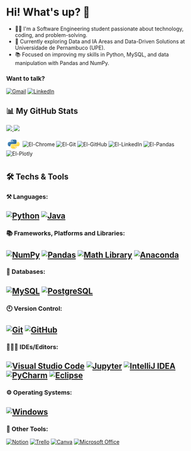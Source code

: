 # Hi! What's up? 👋 

- 👨‍💻 I'm a Software Engineering student passionate about technology, coding, and problem-solving.
- 🚀 Currently exploring Data and IA Areas and Data-Driven Solutions at Universidade de Pernambuco (UPE).
- 📚 Focused on improving my skills in Python, MySQL, and data manipulation with Pandas and NumPy.

### Want to talk?  
<a href="mailto:gabriel.lopes@example.com"><img src="https://img.shields.io/badge/-Gmail-D14836?style=for-the-badge&logo=gmail&logoColor=white" alt="Gmail"></a>
<a href="https://www.linkedin.com/in/gabriel-lopes-de-albuquerque-658a8317b/"><img src="https://img.shields.io/badge/-LinkedIn-0077B5?style=for-the-badge&logo=linkedin&logoColor=white" alt="LinkedIn"></a>

## 📊 My GitHub Stats

<div>
  <a href="https://github.com/gabriellopes-eng">
    <img height="180em" src="https://github-readme-stats.vercel.app/api?username=gabriellopes-eng&show_icons=true&theme=dracula&include_all_commits=true&count_private=true"/>
    <img height="180em" src="https://github-readme-stats.vercel.app/api/top-langs/?username=gabriellopes-eng&layout=compact&langs_count=16&theme=dracula"/>
  </a>
</div>

<div style="display: inline_block"><br>
  <img align="center" alt="El-Python" height="30" width="40" src="https://raw.githubusercontent.com/devicons/devicon/master/icons/python/python-original.svg">
  <img align="center" alt="El-Chrome" height="30" width="40" src="https://cdn.jsdelivr.net/gh/devicons/devicon@latest/icons/chrome/chrome-original.svg">
  <img align="center" alt="El-Git" height="30" width="40" src="https://cdn.jsdelivr.net/gh/devicons/devicon@latest/icons/git/git-original.svg">
  <img align="center" alt="El-GitHub" height="30" width="40" src="https://cdn.jsdelivr.net/gh/devicons/devicon@latest/icons/github/github-original.svg">
  <img align="center" alt="El-LinkedIn" height="30" width="40" src="https://cdn.jsdelivr.net/gh/devicons/devicon@latest/icons/linkedin/linkedin-original.svg">
  <img align="center" alt="El-Pandas" height="30" width="40" src="https://cdn.jsdelivr.net/gh/devicons/devicon@latest/icons/pandas/pandas-original-wordmark.svg">
  <img align="center" alt="El-Plotly" height="30" width="40" src="https://cdn.jsdelivr.net/gh/devicons/devicon@latest/icons/plotly/plotly-original.svg">
</div>

#

## 🛠️ Techs & Tools

### ⚒️ Languages:
<a href="#"><img src="https://img.shields.io/badge/-Python-3776AB?style=for-the-badge&logo=python&logoColor=white" alt="Python"></a>
<a href="#"><img src="https://img.shields.io/badge/-Java-F80000?style=for-the-badge&logo=java&logoColor=white" alt="Java"></a>
---

### 📚 Frameworks, Platforms and Libraries:
<a href="#"><img src="https://img.shields.io/badge/-NumPy-013243?style=for-the-badge&logo=numpy&logoColor=white" alt="NumPy"></a>
<a href="#"><img src="https://img.shields.io/badge/-Pandas-150458?style=for-the-badge&logo=pandas&logoColor=white" alt="Pandas"></a>
<a href="#"><img src="https://img.shields.io/badge/-Math-6C3483?style=for-the-badge&logo=python&logoColor=white" alt="Math Library"></a>
<a href="#"><img src="https://img.shields.io/badge/-Anaconda-44A833?style=for-the-badge&logo=anaconda&logoColor=white" alt="Anaconda"></a>
---

### 💾 Databases:
<a href="#"><img src="https://img.shields.io/badge/-MySQL-005C84?style=for-the-badge&logo=mysql&logoColor=white" alt="MySQL"></a>
<a href="#"><img src="https://img.shields.io/badge/-PostgreSQL-336791?style=for-the-badge&logo=postgresql&logoColor=white" alt="PostgreSQL"></a>
---

### 🕙 Version Control:
<a href="#"><img src="https://img.shields.io/badge/-Git-F05032?style=for-the-badge&logo=git&logoColor=white" alt="Git"></a>
<a href="#"><img src="https://img.shields.io/badge/-GitHub-181717?style=for-the-badge&logo=github&logoColor=white" alt="GitHub"></a>
---

### 🧑🏻‍💻 IDEs/Editors:
<a href="#"><img src="https://img.shields.io/badge/-Visual%20Studio%20Code-0078D7?style=for-the-badge&logo=visual-studio-code&logoColor=white" alt="Visual Studio Code"></a>
<a href="#"><img src="https://img.shields.io/badge/-Jupyter-F37626?style=for-the-badge&logo=jupyter&logoColor=white" alt="Jupyter"></a>
<a href="#"><img src="https://img.shields.io/badge/-IntelliJ%20IDEA-000000?style=for-the-badge&logo=intellij-idea&logoColor=white" alt="IntelliJ IDEA"></a>
<a href="#"><img src="https://img.shields.io/badge/-PyCharm-000000?style=for-the-badge&logo=pycharm&logoColor=white" alt="PyCharm"></a>
<a href="#"><img src="https://img.shields.io/badge/-Eclipse-2C2255?style=for-the-badge&logo=eclipse&logoColor=white" alt="Eclipse"></a>
---

### ⚙️ Operating Systems:
<a href="#"><img src="https://img.shields.io/badge/-Windows-0078D6?style=for-the-badge&logo=windows&logoColor=white" alt="Windows"></a>
---

### 👜 Other Tools: 
<a href="#"><img src="https://img.shields.io/badge/-Notion-000000?style=for-the-badge&logo=notion&logoColor=white" alt="Notion"></a>
<a href="#"><img src="https://img.shields.io/badge/-Trello-0052CC?style=for-the-badge&logo=trello&logoColor=white" alt="Trello"></a>
<a href="#"><img src="https://img.shields.io/badge/-Canva-00C4CC?style=for-the-badge&logo=canva&logoColor=white" alt="Canva"></a>
<a href="#"><img src="https://img.shields.io/badge/-Microsoft%20Office-D83B01?style=for-the-badge&logo=microsoft-office&logoColor=white" alt="Microsoft Office"></a>








